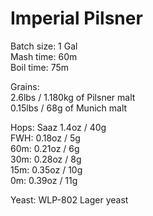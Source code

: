 Imperial Pilsner
================

Batch size: 1 Gal  
Mash time: 60m  
Boil time: 75m  

Grains:  
2.6lbs / 1.180kg of Pilsner malt  
0.15lbs / 68g of Munich malt

Hops: Saaz 1.4oz / 40g  
FWH: 0.18oz / 5g  
60m: 0.21oz / 6g  
30m: 0.28oz / 8g  
15m: 0.35oz / 10g  
0m: 0.39oz / 11g  

Yeast: WLP-802 Lager yeast


